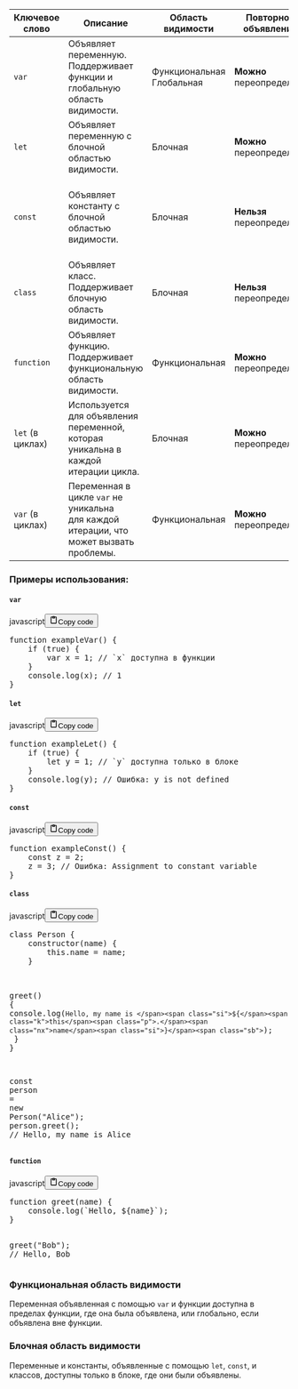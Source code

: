 <table>
<thead>
<tr>
<th><strong>Ключевое слово</strong></th>
<th><strong>Описание</strong></th>
<th><strong>Область видимости</strong></th>
<th><strong>Повторное объявление</strong></th>
<th><strong>Повторное присвоение</strong></th>
</tr>
</thead>
<tbody>
<tr>
<td><code>var</code></td>
<td>Объявляет переменную.<br>Поддерживает функции и глобальную область видимости.</td>
<td>Функциональная<br>Глобальная</td>
<td><b>Можно</b> переопределять</td>
<td><b>Можно</b> повторно присвоить</td>
</tr>
<tr>
<td><code>let</code></td>
<td>Объявляет переменную с блочной областью видимости.</td>
<td>Блочная</td>
<td><b>Можно</b> переопределять</td>
<td><b>Можно</b> повторно присвоить</td>
</tr>
<tr>
<td><code>const</code></td>
<td>Объявляет константу с блочной областью видимости.</td>
<td>Блочная</td>
<td><b>Нельзя</b> переопределять</td>
<td>Значение <b>нельзя</b> изменить<br>(но объект или массив могут изменяться).</td>
</tr>
<tr>
<td><code>class</code></td>
<td>Объявляет класс.<br>Поддерживает блочную область видимости.</td>
<td>Блочная</td>
<td><b>Нельзя</b> переопределять</td>
<td><b>Нельзя</b> повторно присваивать класс</td>
</tr>
<tr>
<td><code>function</code></td>
<td>Объявляет функцию.<br>Поддерживает функциональную область видимости.</td>
<td>Функциональная</td>
<td><b>Можно</b> переопределять</td>
<td><b>Можно</b> повторно присвоить</td>
</tr>
<tr>
<td><code>let</code> (в циклах)</td>
<td>Используется для объявления переменной,<br>которая уникальна в каждой итерации цикла.</td>
<td>Блочная</td>
<td><b>Можно</b> переопределять</td>
<td><b>Можно</b> повторно присвоить</td>
</tr>
<tr>
<td><code>var</code> (в циклах)</td>
<td>Переменная в цикле <code>var</code> не уникальна<br>для каждой итерации, что может вызвать проблемы.</td>
<td>Функциональная</td>
<td><b>Можно</b> переопределять</td>
<td><b>Можно</b> повторно присвоить</td>
</tr>
</tbody>
</table>
<h3>Примеры использования:</h3>
<h4><code>var</code></h4>
<div class="code_element"><div class="lang_line"><text>javascript</text><button class="copy_code_button" onclick="CopyCode(this)"><svg style="width: 1.2em;height: 1.2em;" aria-hidden="true" xmlns="http://www.w3.org/2000/svg" fill="none" viewBox="0 0 24 24"><path stroke="currentColor" stroke-linecap="round" stroke-linejoin="round" stroke-width="2" d="M15 4h3a1 1 0 0 1 1 1v15a1 1 0 0 1-1 1H6a1 1 0 0 1-1-1V5a1 1 0 0 1 1-1h3m0 3h6m-5-4v4h4V3h-4Z"/></svg><text>Copy code</text></button></div><div class="code language-javascript"><div class="highlight"><pre><span></span><span class="kd">function</span><span class="w"> </span><span class="nx">exampleVar</span><span class="p">()</span><span class="w"> </span><span class="p">{</span>
<span class="w">    </span><span class="k">if</span><span class="w"> </span><span class="p">(</span><span class="kc">true</span><span class="p">)</span><span class="w"> </span><span class="p">{</span>
<span class="w">        </span><span class="kd">var</span><span class="w"> </span><span class="nx">x</span><span class="w"> </span><span class="o">=</span><span class="w"> </span><span class="mf">1</span><span class="p">;</span><span class="w"> </span><span class="c1">// `x` доступна в функции</span>
<span class="w">    </span><span class="p">}</span>
<span class="w">    </span><span class="nx">console</span><span class="p">.</span><span class="nx">log</span><span class="p">(</span><span class="nx">x</span><span class="p">);</span><span class="w"> </span><span class="c1">// 1</span>
<span class="p">}</span>
</pre></div></div></div>

<h4><code>let</code></h4>
<div class="code_element"><div class="lang_line"><text>javascript</text><button class="copy_code_button" onclick="CopyCode(this)"><svg style="width: 1.2em;height: 1.2em;" aria-hidden="true" xmlns="http://www.w3.org/2000/svg" fill="none" viewBox="0 0 24 24"><path stroke="currentColor" stroke-linecap="round" stroke-linejoin="round" stroke-width="2" d="M15 4h3a1 1 0 0 1 1 1v15a1 1 0 0 1-1 1H6a1 1 0 0 1-1-1V5a1 1 0 0 1 1-1h3m0 3h6m-5-4v4h4V3h-4Z"/></svg><text>Copy code</text></button></div><div class="code language-javascript"><div class="highlight"><pre><span></span><span class="kd">function</span><span class="w"> </span><span class="nx">exampleLet</span><span class="p">()</span><span class="w"> </span><span class="p">{</span>
<span class="w">    </span><span class="k">if</span><span class="w"> </span><span class="p">(</span><span class="kc">true</span><span class="p">)</span><span class="w"> </span><span class="p">{</span>
<span class="w">        </span><span class="kd">let</span><span class="w"> </span><span class="nx">y</span><span class="w"> </span><span class="o">=</span><span class="w"> </span><span class="mf">1</span><span class="p">;</span><span class="w"> </span><span class="c1">// `y` доступна только в блоке</span>
<span class="w">    </span><span class="p">}</span>
<span class="w">    </span><span class="nx">console</span><span class="p">.</span><span class="nx">log</span><span class="p">(</span><span class="nx">y</span><span class="p">);</span><span class="w"> </span><span class="c1">// Ошибка: y is not defined</span>
<span class="p">}</span>
</pre></div></div></div>

<h4><code>const</code></h4>
<div class="code_element"><div class="lang_line"><text>javascript</text><button class="copy_code_button" onclick="CopyCode(this)"><svg style="width: 1.2em;height: 1.2em;" aria-hidden="true" xmlns="http://www.w3.org/2000/svg" fill="none" viewBox="0 0 24 24"><path stroke="currentColor" stroke-linecap="round" stroke-linejoin="round" stroke-width="2" d="M15 4h3a1 1 0 0 1 1 1v15a1 1 0 0 1-1 1H6a1 1 0 0 1-1-1V5a1 1 0 0 1 1-1h3m0 3h6m-5-4v4h4V3h-4Z"/></svg><text>Copy code</text></button></div><div class="code language-javascript"><div class="highlight"><pre><span></span><span class="kd">function</span><span class="w"> </span><span class="nx">exampleConst</span><span class="p">()</span><span class="w"> </span><span class="p">{</span>
<span class="w">    </span><span class="kd">const</span><span class="w"> </span><span class="nx">z</span><span class="w"> </span><span class="o">=</span><span class="w"> </span><span class="mf">2</span><span class="p">;</span>
<span class="w">    </span><span class="nx">z</span><span class="w"> </span><span class="o">=</span><span class="w"> </span><span class="mf">3</span><span class="p">;</span><span class="w"> </span><span class="c1">// Ошибка: Assignment to constant variable</span>
<span class="p">}</span>
</pre></div></div></div>

<h4><code>class</code></h4>
<div class="code_element"><div class="lang_line"><text>javascript</text><button class="copy_code_button" onclick="CopyCode(this)"><svg style="width: 1.2em;height: 1.2em;" aria-hidden="true" xmlns="http://www.w3.org/2000/svg" fill="none" viewBox="0 0 24 24"><path stroke="currentColor" stroke-linecap="round" stroke-linejoin="round" stroke-width="2" d="M15 4h3a1 1 0 0 1 1 1v15a1 1 0 0 1-1 1H6a1 1 0 0 1-1-1V5a1 1 0 0 1 1-1h3m0 3h6m-5-4v4h4V3h-4Z"/></svg><text>Copy code</text></button></div><div class="code language-javascript"><div class="highlight"><pre><span></span><span class="kd">class</span><span class="w"> </span><span class="nx">Person</span><span class="w"> </span><span class="p">{</span>
<span class="w">    </span><span class="kr">constructor</span><span class="p">(</span><span class="nx">name</span><span class="p">)</span><span class="w"> </span><span class="p">{</span>
<span class="w">        </span><span class="k">this</span><span class="p">.</span><span class="nx">name</span><span class="w"> </span><span class="o">=</span><span class="w"> </span><span class="nx">name</span><span class="p">;</span>
<span class="w">    </span><span class="p">}</span>

<span class="w">    </span><span class="nx">greet</span><span class="p">()</span><span class="w"> </span><span class="p">{</span>
<span class="w">        </span><span class="nx">console</span><span class="p">.</span><span class="nx">log</span><span class="p">(</span><span class="sb">`Hello, my name is </span><span class="si">${</span><span class="k">this</span><span class="p">.</span><span class="nx">name</span><span class="si">}</span><span class="sb">`</span><span class="p">);</span>
<span class="w">    </span><span class="p">}</span>
<span class="p">}</span>

<span class="kd">const</span><span class="w"> </span><span class="nx">person</span><span class="w"> </span><span class="o">=</span><span class="w"> </span><span class="ow">new</span><span class="w"> </span><span class="nx">Person</span><span class="p">(</span><span class="s2">&quot;Alice&quot;</span><span class="p">);</span>
<span class="nx">person</span><span class="p">.</span><span class="nx">greet</span><span class="p">();</span><span class="w"> </span><span class="c1">// Hello, my name is Alice</span>
</pre></div></div></div>

<h4><code>function</code></h4>
<div class="code_element"><div class="lang_line"><text>javascript</text><button class="copy_code_button" onclick="CopyCode(this)"><svg style="width: 1.2em;height: 1.2em;" aria-hidden="true" xmlns="http://www.w3.org/2000/svg" fill="none" viewBox="0 0 24 24"><path stroke="currentColor" stroke-linecap="round" stroke-linejoin="round" stroke-width="2" d="M15 4h3a1 1 0 0 1 1 1v15a1 1 0 0 1-1 1H6a1 1 0 0 1-1-1V5a1 1 0 0 1 1-1h3m0 3h6m-5-4v4h4V3h-4Z"/></svg><text>Copy code</text></button></div><div class="code language-javascript"><div class="highlight"><pre><span></span><span class="kd">function</span><span class="w"> </span><span class="nx">greet</span><span class="p">(</span><span class="nx">name</span><span class="p">)</span><span class="w"> </span><span class="p">{</span>
<span class="w">    </span><span class="nx">console</span><span class="p">.</span><span class="nx">log</span><span class="p">(</span><span class="sb">`Hello, </span><span class="si">${</span><span class="nx">name</span><span class="si">}</span><span class="sb">`</span><span class="p">);</span>
<span class="p">}</span>

<span class="nx">greet</span><span class="p">(</span><span class="s2">&quot;Bob&quot;</span><span class="p">);</span><span class="w"> </span><span class="c1">// Hello, Bob</span>
</pre></div></div></div>

<h3>Функциональная область видимости</h3>
<p>Переменная объявленная с помощью <code>var</code> и функции доступна в пределах функции, где она была объявлена,
или глобально, если объявлена вне функции.</p>
<h3>Блочная область видимости</h3>
<p>Переменные и константы, объявленные с помощью <code>let</code>, <code>const</code>, и классов,
доступны только в блоке, где они были объявлены.</p>